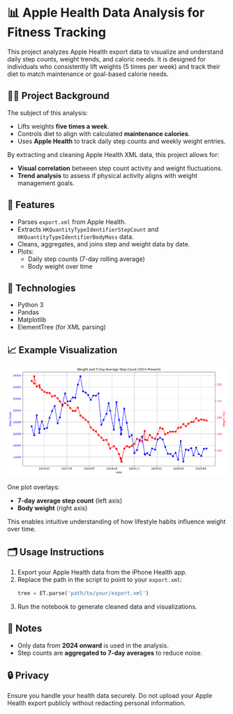 
# 📊 Apple Health Data Analysis for Fitness Tracking

This project analyzes Apple Health export data to visualize and understand daily step counts, weight trends, and caloric needs. It is designed for individuals who consistently lift weights (5 times per week) and track their diet to match maintenance or goal-based calorie needs.

## 🏋️‍♂️ Project Background

The subject of this analysis:
- Lifts weights **five times a week**.
- Controls diet to align with calculated **maintenance calories**.
- Uses **Apple Health** to track daily step counts and weekly weight entries.

By extracting and cleaning Apple Health XML data, this project allows for:
- **Visual correlation** between step count activity and weight fluctuations.
- **Trend analysis** to assess if physical activity aligns with weight management goals.

## 📂 Features

- Parses `export.xml` from Apple Health.
- Extracts `HKQuantityTypeIdentifierStepCount` and `HKQuantityTypeIdentifierBodyMass` data.
- Cleans, aggregates, and joins step and weight data by date.
- Plots:
  - Daily step counts (7-day rolling average)
  - Body weight over time

## 🧰 Technologies

- Python 3
- Pandas
- Matplotlib
- ElementTree (for XML parsing)

## 📈 Example Visualization

![Fitness Plot](applehealthplot.png)

One plot overlays:
- **7-day average step count** (left axis)
- **Body weight** (right axis)

This enables intuitive understanding of how lifestyle habits influence weight over time.

## 🗂️ Usage Instructions

1. Export your Apple Health data from the iPhone Health app.
2. Replace the path in the script to point to your `export.xml`:
   ```python
   tree = ET.parse('path/to/your/export.xml')
   ```
3. Run the notebook to generate cleaned data and visualizations.

## 📌 Notes

- Only data from **2024 onward** is used in the analysis.
- Step counts are **aggregated to 7-day averages** to reduce noise.

## 🔒 Privacy

Ensure you handle your health data securely. Do not upload your Apple Health export publicly without redacting personal information.

